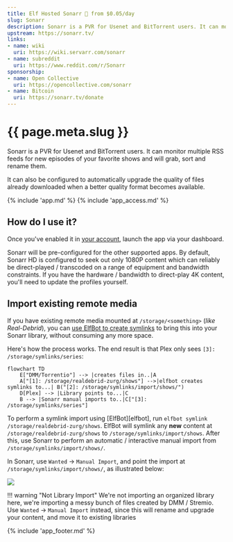 ```yaml
---
title: Elf Hosted Sonarr 🧝 from $0.05/day
slug: Sonarr
description: Sonarr is a PVR for Usenet and BitTorrent users. It can monitor multiple RSS feeds for new episodes of your favorite shows and will grab, sort and rename them
upstream: https://sonarr.tv/
links:
- name: wiki
  uri: https://wiki.servarr.com/sonarr
- name: subreddit
  uri: https://www.reddit.com/r/Sonarr
sponsorship: 
- name: Open Collective
  uri: https://opencollective.com/sonarr
- name: Bitcoin
  uri: https://sonarr.tv/donate
---
```


# {{ page.meta.slug }}

Sonarr is a PVR for Usenet and BitTorrent users. It can monitor multiple RSS feeds for new episodes of your favorite shows and will grab, sort and rename them. 

It can also be configured to automatically upgrade the quality of files already downloaded when a better quality format becomes available. 

{% include 'app.md' %}
{% include 'app_access.md' %}

## How do I use it?

Once you've enabled it in [your account](https://elfhosted.com/tenant/apps/0), launch the app via your dashboard.

Sonarr will be pre-configured for the other supported apps. By default, Sonarr HD is configured to seek out only 1080P content which can reliably be direct-played / transcoded on a range of equipment and bandwidth constraints. If you have the hardware / bandwidth to direct-play 4K content, you'll need to update the profiles yourself.

## Import existing remote media

If you have existing remote media mounted at `/storage/<something>` (*like Real-Debrid*), you can [use ElfBot to create symlinks](/app/elfbot#how-to-import-symlinks) to bring this into your Sonarr library, without consuming any more space.

Here's how the process works. The end result is that Plex only sees `[3]: /storage/symlinks/series`:

```mermaid
flowchart TD
    E["DMM/Torrentio"] --> |creates files in..|A
    A["[1]: /storage/realdebrid-zurg/shows"] -->|elfbot creates symlinks to...| B("[2]: /storage/symlinks/import/shows/")
    D[Plex] --> |Library points to...|C
    B --> |Sonarr manual imports to..|C["[3]: /storage/symlinks/series"]

```

To perform a symlink import using [ElfBot][elfbot], run `elfbot symlink /storage/realdebrid-zurg/shows`. ElfBot will symlink any **new**  content at `/storage/realdebrid-zurg/shows` to `/storage/symlinks/import/shows`. After this, use Sonarr to perform an automatic / interactive manual import from `/storage/symlinks/import/shows/`.

In Sonarr, use `Wanted` -> `Manual Import`, and point the import at `/storage/symlinks/import/shows/`, as illustrated below:

![](/images/sonarr-wanted-manual-import.png)

!!! warning "Not Library Import"
    We're not importing an organized library here, we're importing a messy bunch of files created by DMM / Stremio. Use `Wanted` -> `Manual Import` instead, since this will rename and upgrade your content, and move it to existing libraries

{% include 'app_footer.md' %}